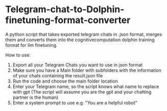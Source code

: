 # Telegram-chat-to-Dolphin-finetuning-format-converter
A python script that takes exported telegram chats in .json format, merges them and converts them into the cognitivecomputation dolphin training format for llm finetuning.

How to use:

1. Export all your Telegram Chats you want to use in json format
2. Make sure you have a Main folder with subfolders with the information of your chats containing the result.json file
3. Run the code and choose the main folder location
4. Enter your Telegram name, so the script knows what name to replace with gpt (The script will assume you are the gpt and your chatting partner is the human)
5. Enter a system prompt to use e.g. "You are a helpful robot"
